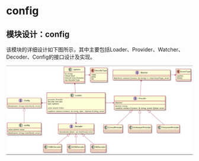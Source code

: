 # config

## 模块设计：config

该模块的详细设计如下图所示，其中主要包括Loader、Provider、Watcher、Decoder、Config的接口设计及实现。

![](../.gitbook/assets/image%20%2833%29.png)



